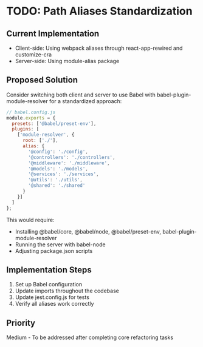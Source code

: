 # TODO: Path Aliases Standardization

## Current Implementation
- Client-side: Using webpack aliases through react-app-rewired and customize-cra
- Server-side: Using module-alias package

## Proposed Solution
Consider switching both client and server to use Babel with babel-plugin-module-resolver for a standardized approach:

```javascript
// babel.config.js
module.exports = {
  presets: ['@babel/preset-env'],
  plugins: [
    ['module-resolver', {
      root: ['./'],
      alias: {
        '@config': './config',
        '@controllers': './controllers',
        '@middleware': './middleware',
        '@models': './models',
        '@services': './services',
        '@utils': './utils',
        '@shared': './shared'
      }
    }]
  ]
};
```

This would require:
- Installing @babel/core, @babel/node, @babel/preset-env, babel-plugin-module-resolver
- Running the server with babel-node
- Adjusting package.json scripts

## Implementation Steps
1. Set up Babel configuration
2. Update imports throughout the codebase
3. Update jest.config.js for tests
4. Verify all aliases work correctly

## Priority
Medium - To be addressed after completing core refactoring tasks